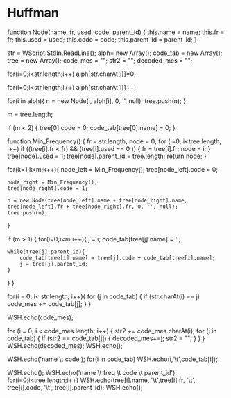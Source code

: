 # Huffman
function Node(name, fr, used, code, parent_id) {
	this.name = name;
	this.fr = fr;
	this.used = used;
	this.code = code;
	this.parent_id = parent_id;
}

str = WScript.StdIn.ReadLine(); 
alph= new Array();
code_tab = new Array();
tree = new Array();
code_mes = "";
str2 = "";
decoded_mes = ""; 

for(i=0;i<str.length;i++)
	alph[str.charAt(i)]=0;

for(i=0;i<str.length;i++)
	alph[str.charAt(i)]++; 

for(i in alph){
	n = new Node(i, alph[i], 0, '', null);
	tree.push(n);
}  

m = tree.length;

if (m < 2) {
	tree[0].code = 0;
	code_tab[tree[0].name] = 0;
	}
	
function Min_Frequency() {
	fr = str.length;
	node = 0;
	for (i=0; i<tree.length; i++)
		if ((tree[i].fr < fr) && (tree[i].used == 0 ))
		{
			fr = tree[i].fr;
			node = i;
		}
	tree[node].used = 1;
	tree[node].parent_id = tree.length;
	return node;
}
	
for(k=1;k<m;k++){
	node_left = Min_Frequency();
	tree[node_left].code = 0;	
	
	node_right = Min_Frequency();
	tree[node_right].code = 1;
	
	n = new Node(tree[node_left].name + tree[node_right].name, tree[node_left].fr + tree[node_right].fr, 0, '', null);
	tree.push(n);
}

if (m > 1) {
for(i=0;i<m;i++){
	j = i;
	code_tab[tree[j].name] = '';

	while(tree[j].parent_id){
		code_tab[tree[i].name] = tree[j].code + code_tab[tree[i].name];
		j = tree[j].parent_id;
	}
}
}

for(i = 0; i< str.length; i++){
	for (j in code_tab)
	{
		if (str.charAt(i) == j)
			code_mes += code_tab[j];
	}
}

WSH.echo(code_mes);

for (i = 0; i < code_mes.length; i++)
{
	str2 += code_mes.charAt(i);
	for (j in code_tab)
	{
		if (str2 == code_tab[j])
		{
			decoded_mes+=j;
			str2 = "";
		}
	}
}
WSH.echo(decoded_mes);
WSH.echo();

WSH.echo('name \t code');
for(i in code_tab)
	WSH.echo(i,'\t',code_tab[i]);

WSH.echo();
WSH.echo('name \t freq \t code \t parent_id');
for(i=0;i<tree.length;i++)
	WSH.echo(tree[i].name, '\t',tree[i].fr, '\t', tree[i].code, '\t', tree[i].parent_id);
WSH.echo();
